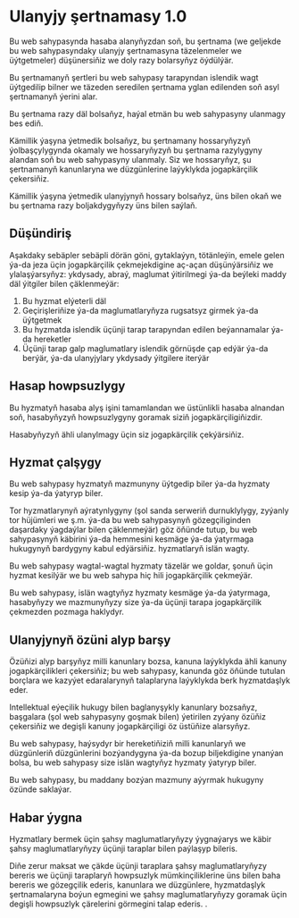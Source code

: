 # Ulanyjy şertnamasy 1.0

Bu web sahypasynda hasaba alanyňyzdan soň, bu şertnama (we geljekde bu web sahypasyndaky ulanyjy şertnamasyna täzelenmeler we üýtgetmeler) düşünersiňiz we doly razy bolarsyňyz öýdülýär.

Bu şertnamanyň şertleri bu web sahypasy tarapyndan islendik wagt üýtgedilip bilner we täzeden seredilen şertnama yglan edilenden soň asyl şertnamanyň ýerini alar.

Bu şertnama razy däl bolsaňyz, haýal etmän bu web sahypasyny ulanmagy bes ediň.

Kämillik ýaşyna ýetmedik bolsaňyz, bu şertnamany hossaryňyzyň ýolbaşçylygynda okamaly we hossaryňyzyň bu şertnama razylygyny alandan soň bu web sahypasyny ulanmaly. Siz we hossaryňyz, şu şertnamanyň kanunlaryna we düzgünlerine laýyklykda jogapkärçilik çekersiňiz.

Kämillik ýaşyna ýetmedik ulanyjynyň hossary bolsaňyz, üns bilen okaň we bu şertnama razy boljakdygyňyzy üns bilen saýlaň.

## Düşündiriş

Aşakdaky sebäpler sebäpli dörän göni, gytaklaýyn, tötänleýin, emele gelen ýa-da jeza üçin jogapkärçilik çekmejekdigine aç-açan düşünýärsiňiz we ylalaşýarsyňyz: ykdysady, abraý, maglumat ýitirilmegi ýa-da beýleki maddy däl ýitgiler bilen çäklenmeýär:

1. Bu hyzmat elýeterli däl
1. Geçirişleriňize ýa-da maglumatlaryňyza rugsatsyz girmek ýa-da üýtgetmek
1. Bu hyzmatda islendik üçünji tarap tarapyndan edilen beýannamalar ýa-da hereketler
1. Üçünji tarap galp maglumatlary islendik görnüşde çap edýär ýa-da berýär, ýa-da ulanyjylary ykdysady ýitgilere iterýär

## Hasap howpsuzlygy

Bu hyzmatyň hasaba alyş işini tamamlandan we üstünlikli hasaba alnandan soň, hasabyňyzyň howpsuzlygyny goramak siziň jogapkärçiligiňizdir.

Hasabyňyzyň ähli ulanylmagy üçin siz jogapkärçilik çekýärsiňiz.

## Hyzmat çalşygy

Bu web sahypasy hyzmatyň mazmunyny üýtgedip biler ýa-da hyzmaty kesip ýa-da ýatyryp biler.

Tor hyzmatlarynyň aýratynlygyny (şol sanda serweriň durnuklylygy, zyýanly tor hüjümleri we ş.m. ýa-da bu web sahypasynyň gözegçiliginden daşardaky ýagdaýlar bilen çäklenmeýär) göz öňünde tutup, bu web sahypasynyň käbirini ýa-da hemmesini kesmäge ýa-da ýatyrmaga hukugynyň bardygyny kabul edýärsiňiz. hyzmatlaryň islän wagty.

Bu web sahypasy wagtal-wagtal hyzmaty täzelär we goldar, şonuň üçin hyzmat kesilýär we bu web sahypa hiç hili jogapkärçilik çekmeýär.

Bu web sahypasy, islän wagtyňyz hyzmaty kesmäge ýa-da ýatyrmaga, hasabyňyzy we mazmunyňyzy size ýa-da üçünji tarapa jogapkärçilik çekmezden pozmaga haklydyr.

## Ulanyjynyň özüni alyp barşy

Özüňizi alyp barşyňyz milli kanunlary bozsa, kanuna laýyklykda ähli kanuny jogapkärçilikleri çekersiňiz; bu web sahypasy, kanunda göz öňünde tutulan borçlara we kazyýet edaralarynyň talaplaryna laýyklykda berk hyzmatdaşlyk eder.

Intellektual eýeçilik hukugy bilen baglanyşykly kanunlary bozsaňyz, başgalara (şol web sahypasyny goşmak bilen) ýetirilen zyýany özüňiz çekersiňiz we degişli kanuny jogapkärçiligi öz üstüňize alarsyňyz.

Bu web sahypasy, haýsydyr bir hereketiňiziň milli kanunlaryň we düzgünleriň düzgünlerini bozýandygyna ýa-da bozup biljekdigine ynanýan bolsa, bu web sahypasy size islän wagtyňyz hyzmaty ýatyryp biler.

Bu web sahypasy, bu maddany bozýan mazmuny aýyrmak hukugyny özünde saklaýar.

## Habar ýygna

Hyzmatlary bermek üçin şahsy maglumatlaryňyzy ýygnaýarys we käbir şahsy maglumatlaryňyzy üçünji taraplar bilen paýlaşyp bileris.

Diňe zerur maksat we çäkde üçünji taraplara şahsy maglumatlaryňyzy bereris we üçünji taraplaryň howpsuzlyk mümkinçiliklerine üns bilen baha bereris we gözegçilik ederis, kanunlara we düzgünlere, hyzmatdaşlyk şertnamalaryna boýun egmegini we şahsy maglumatlaryňyzy goramak üçin degişli howpsuzlyk çärelerini görmegini talap ederis. .
